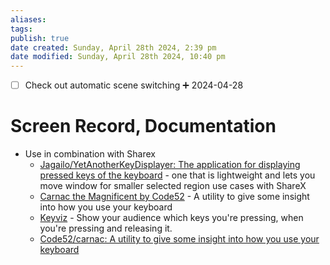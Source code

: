 ```yaml
---
aliases: 
tags: 
publish: true
date created: Sunday, April 28th 2024, 2:39 pm
date modified: Sunday, April 28th 2024, 10:40 pm
---
```


- [ ] Check out automatic scene switching ➕ 2024-04-28

# Screen Record, Documentation
- Use in combination with Sharex
	- [Jagailo/YetAnotherKeyDisplayer: The application for displaying pressed keys of the keyboard](https://github.com/Jagailo/YetAnotherKeyDisplayer) - one that is lightweight and lets you move window for smaller selected region use cases with ShareX
	 - [Carnac the Magnificent by Code52](http://carnackeys.com/) - A utility to give some insight into how you use your keyboard
	 - [Keyviz](https://mularahul.github.io/keyviz/#about-section) - Show your audience which keys you're pressing, when you're pressing and releasing it.
	 - [Code52/carnac: A utility to give some insight into how you use your keyboard](https://github.com/Code52/carnac)